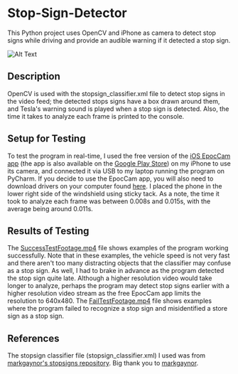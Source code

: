 # Stop-Sign-Detector
This Python project uses OpenCV and iPhone as camera to detect stop signs while driving and provide an audible warning if it detected a stop sign.

![Alt Text](https://github.com/mojomo8/Stop-Sign-Detector/blob/master/DetectedSignPic.png)
## Description
OpenCV is used with the stopsign_classifier.xml file to detect stop signs in the video feed; the detected stops signs have a box drawn around them, and Tesla's warning sound is played when a stop sign is detected. Also, the time it takes to analyze each frame is printed to the console.

## Setup for Testing
To test the program in real-time, I used the free version of the [iOS EpocCam app](https://apps.apple.com/us/app/epoccam-webcam-for-mac-and-pc/id449133483) (the app is also available on the [Google Play Store](https://play.google.com/store/apps/details?id=com.kinoni.webcam2&hl=en_CA)) on my iPhone to use its camera, and connected it via USB to my laptop running the program on PyCharm. If you decide to use the EpocCam app, you will also need to download drivers on your computer found [here](https://www.kinoni.com/). I placed the phone in the lower right side of the windshield using sticky tack. As a note, the time it took to analyze each frame was between 0.008s and 0.015s, with the average being around 0.011s.

## Results of Testing
The [SuccessTestFootage.mp4](https://github.com/mojomo8/Stop-Sign-Detector/blob/master/SuccessTestFootage.mp4) file shows examples of the program working successfully. Note that in these examples, the vehicle speed is not very fast and there aren't too many distracting objects that the classifier may confuse as a stop sign. As well, I had to brake in advance as the program detected the stop sign quite late. Although a higher resolution video would take longer to analyze, perhaps the program may detect stop signs earlier with a higher resolution video stream as the free EpocCam app limits the resolution to 640x480. The [FailTestFootage.mp4](https://github.com/mojomo8/Stop-Sign-Detector/blob/master/FailTestFootage.mp4) file shows examples where the program failed to recognize a stop sign and misidentified a store sign as a stop sign.

## References 
The stopsign classifier file (stopsign_classifier.xml) I used was from [markgaynor's stopsigns repository](https://github.com/markgaynor/stopsigns). Big thank you to [markgaynor](https://github.com/markgaynor).

